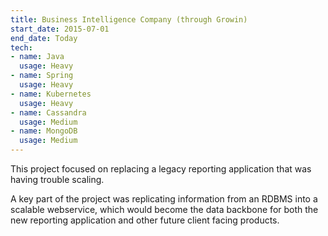 ```yaml
---
title: Business Intelligence Company (through Growin)
start_date: 2015-07-01
end_date: Today
tech:
- name: Java
  usage: Heavy
- name: Spring
  usage: Heavy
- name: Kubernetes
  usage: Heavy
- name: Cassandra
  usage: Medium
- name: MongoDB
  usage: Medium
---
```

This project focused on replacing a legacy reporting application that was having trouble scaling.

A key part of the project was replicating information from an RDBMS into a scalable webservice, which would become the data backbone for both the new reporting application and other future client facing products.

